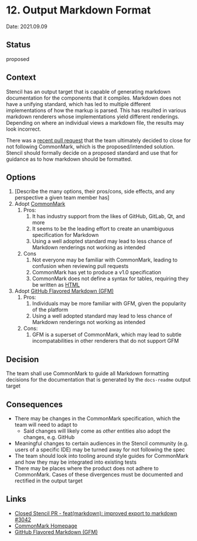 # 12. Output Markdown Format

Date: 2021.09.09

## Status

proposed

## Context

Stencil has an output target that is capable of generating markdown documentation for the components that it compiles.
Markdown does not have a unifying standard, which has led to multiple different implementations of how the markup is
parsed. This has resulted in various markdown renderers whose implementations yield different renderings. Depending on
where an individual views a markdown file, the results may look incorrect. 

There was a [recent pull request](https://github.com/ionic-team/stencil/pull/3042/) that the team ultimately decided to
close for not following CommonMark, which is the proposed/intended solution. Stencil should formally decide on a 
proposed standard and use that for guidance as to how markdown should be formatted.

## Options

1. [Describe the many options, their pros/cons, side effects, and any perspective a given team member has]
2. Adopt [CommonMark](https://commonmark.org/)
   1. Pros:
      1. It has industry support from the likes of GitHub, GitLab, Qt, and more
      2. It seems to be the leading effort to create an unambiguous specification for Markdown
      3. Using a well adopted standard may lead to less chance of Markdown renderings not working as intended
   2. Cons
      1. Not everyone may be familiar with CommonMark, leading to confusion when reviewing pull requests
      2. CommonMark has yet to produce a v1.0 specification
      3. CommonMark does not define a syntax for tables, requiring they be written as
         [HTML](https://spec.commonmark.org/0.30/#html-blocks) 
3. Adopt [GitHub Flavored Markdown (GFM)](https://github.github.com/gfm/)
   1. Pros:
      1. Individuals may be more familiar with GFM, given the popularity of the platform
      2. Using a well adopted standard may lead to less chance of Markdown renderings not working as intended
   2. Cons:
      1. GFM is a superset of CommonMark, which may lead to subtle incompatabilities in other renderers that do not
         support GFM

## Decision

The team shall use CommonMark to guide all Markdown formatting decisions for the documentation that is generated by the
`docs-readme` output target

## Consequences

- There may be changes in the CommonMark specification, which the team will need to adapt to
  - Said changes will likely come as _other_ entities also adopt the changes, e.g. GitHub
- Meaningful changes to certain audiences in the Stencil community (e.g. users of a specific IDE) may be turned away
  for not following the spec
- The team should look into tooling around style guides for CommonMark and how they may be integrated into existing
  tests
- There may be places where the product does not adhere to CommonMark. Cases of these divergences must be documented
  and rectified in the output target

## Links

- [Closed Stencil PR - feat(markdown): improved export to markdown #3042](https://github.com/ionic-team/stencil/pull/3042/)
- [CommonMark Homepage](https://commonmark.org/)
- [GitHub Flavored Markdown (GFM)](https://github.github.com/gfm/)
